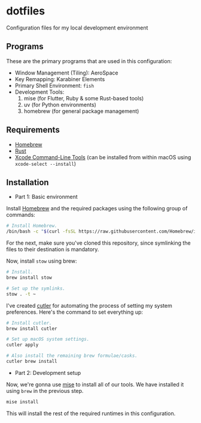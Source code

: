 # dotfiles

Configuration files for my local development environment

## Programs

These are the primary programs that are used in this configuration:

- Window Management (Tiling): AeroSpace
- Key Remapping: Karabiner Elements
- Primary Shell Environment: `fish`
- Development Tools:
    1. mise (for Flutter, Ruby & some Rust-based tools)
    2. uv (for Python environments)
    3. homebrew (for general package management)

## Requirements

- [Homebrew](https://brew.sh)
- [Rust](https://rust-lang.org)
- [Xcode Command-Line Tools](https://developer.apple.com/download/more/)
(can be installed from within macOS using `xcode-select --install`)

## Installation

- Part 1: Basic environment

Install [Homebrew](https://brew.sh) and the required packages using the
following group of commands:

```bash
# Install Homebrew.
/bin/bash -c "$(curl -fsSL https://raw.githubusercontent.com/Homebrew/install/HEAD/install.sh)"
```

For the next, make sure you've cloned this repository, since
symlinking the files to their destination is mandatory.

Now, install `stow` using brew:

```bash
# Install.
brew install stow

# Set up the symlinks.
stow . -t ~
```

I've created [cutler](https://github.com/hitblast/cutler) for
automating the process of setting my system preferences.
Here's the command to set everything up:

```bash
# Install cutler.
brew install cutler

# Set up macOS system settings.
cutler apply

# Also install the remaining brew formulae/casks.
cutler brew install
```

- Part 2: Development setup

Now, we're gonna use [mise](https://mise.jdx.dev) to install all of our tools.
We have installed it using `brew` in the previous step.

```bash
mise install
```

This will install the rest of the required runtimes in this configuration.
